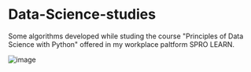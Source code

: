 # Data-Science-studies
Some algorithms developed while studing the course "Principles of Data Science with Python" offered in my workplace paltform SPRO LEARN. 

![image](https://user-images.githubusercontent.com/86369677/218196049-0166a9a6-dbe2-45c6-bb67-b488899ce0c5.png)
